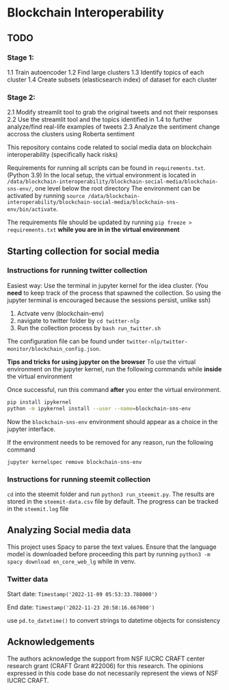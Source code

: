 # Blockchain Interoperability


## TODO

### Stage 1:
1.1 Train autoencoder
1.2 Find large clusters
1.3 Identify topics of each cluster
1.4 Create subsets (elasticsearch index) of dataset for each cluster

### Stage 2:
2.1 Modify streamlit tool to grab the original tweets and not their responses
2.2 Use the streamlit tool and the topics identified in 1.4 to further analyze/find real-life examples of tweets
2.3 Analyze the sentiment change accross the clusters using Roberta sentiment



This repository contains code related to social media data on blockchain interoperability (specifically hack risks)

Requirements for running all scripts can be found in `requirements.txt`. (Python 3.9)
In the local setup, the virtual environment is located in `/data/blockchain-interoperability/blockchain-social-media/blockchain-sns-env/`, one level below the root directory
The environment can be activated by running `source /data/blockchain-interoperability/blockchain-social-media/blockchain-sns-env/bin/activate`. 

The requirements file should be updated by running `pip freeze > requirements.txt` **while you are in in the virtual environment**

## Starting collection for social media

### Instructions for running twitter collection
Easiest way: Use the terminal in jupyter kernel for the idea cluster. (You **need** to keep track of the process that spawned the collection. So using the jupyter terminal is encouraged because the sessions persist, unlike ssh)
1. Actvate venv (blockchain-env)
2. navigate to twitter folder by `cd twitter-nlp`
3. Run the collection process by `bash run_twitter.sh`

The configuration file can be found under `twitter-nlp/twitter-monitor/blockchain_config.json`.

**Tips and tricks for using jupyter on the browser**
To use the virtual environment on the jupyter kernel, run the following commands while **inside** the virtual environment


Once successful, run this command **after** you enter the virtual environment.
```bash
pip install ipykernel 
python -m ipykernel install --user --name=blockchain-sns-env
```

Now the `blockchain-sns-env` environment should appear as a choice in the jupyter interface.

If the environment needs to be removed for any reason, run the following command
```
jupyter kernelspec remove blockchain-sns-env
```

### Instructions for running steemit collection

`cd` into the steemit folder and run `python3 run_steemit.py`. 
The results are stored in the `steemit-data.csv` file by default.
The progress can be tracked in the `steemit.log` file

## Analyzing Social media data

This project uses Spacy to parse the text values. Ensure that the language model is downloaded before proceeding this part by running `python3 -m spacy download en_core_web_lg` while in venv.

### Twitter data


Start date: `Timestamp('2022-11-09 05:53:33.788000')`

End date: `Timestamp('2022-11-23 20:58:16.667000')`


use `pd.to_datetime()` to convert strings to datetime objects for consistency

## Acknowledgements

The authors acknowledge the support from NSF IUCRC CRAFT center research grant (CRAFT Grant #22006) for this research. The opinions expressed in this code base do not necessarily represent the views of NSF IUCRC CRAFT.
